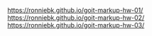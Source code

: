https://ronniebk.github.io/goit-markup-hw-01/
https://ronniebk.github.io/goit-markup-hw-02/
https://ronniebk.github.io/goit-markup-hw-03/
